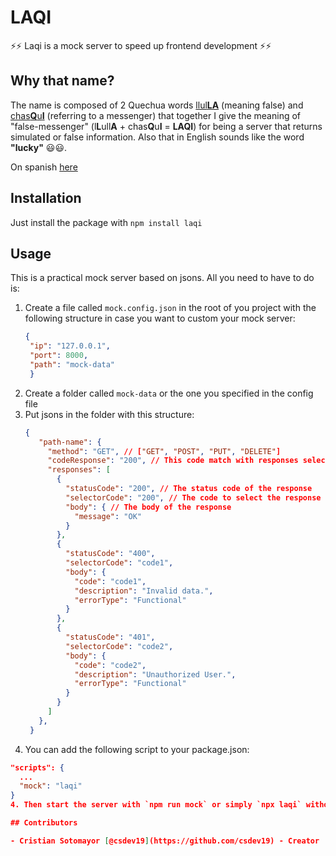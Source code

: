 # LAQI

⚡⚡ Laqi is a mock server to speed up frontend development ⚡⚡

## Why that name?

The name is composed of 2 Quechua words [llul**LA**](https://es.glosbe.com/quz/es/llulla) (meaning false) and [chas**Q**u**I**](https://es.glosbe.com/qu/es/chaski) (referring to a messenger) that together I give the meaning of "false-messenger" (l**L**ull**A** + chas**Q**u**I** = **LAQI**) for being a server that returns simulated or false information. Also that in English sounds like the word **"lucky"** 😃😃.

On spanish [here](documentacion/name.md)

## Installation

Just install the package with `npm install laqi`

## Usage

This is a practical mock server based on jsons. All you need to have to do is:

1. Create a file called `mock.config.json` in the root of you project with the following structure in case you want to custom your mock server:
   ```json
   {
    "ip": "127.0.0.1",
    "port": 8000,
    "path": "mock-data"
    }
   ```
2. Create a folder called `mock-data` or the one you specified in the config file
3. Put jsons in the folder with this structure:
   ```json
   {
      "path-name": {
        "method": "GET", // ["GET", "POST", "PUT", "DELETE"]
        "codeResponse": "200", // This code match with responses selectorCode item
        "responses": [
          {
            "statusCode": "200", // The status code of the response
            "selectorCode": "200", // The code to select the response
            "body": { // The body of the response
              "message": "OK"
            }
          },
          {
            "statusCode": "400",
            "selectorCode": "code1",
            "body": {
              "code": "code1",
              "description": "Invalid data.",
              "errorType": "Functional"
            }
          },
          {
            "statusCode": "401",
            "selectorCode": "code2",
            "body": {
              "code": "code2",
              "description": "Unauthorized User.",
              "errorType": "Functional"
            }
          }
        ]
      },
    }
   ```
5. You can add the following script to your package.json:
  ```json
  "scripts": {
    ...
    "mock": "laqi"
  }
4. Then start the server with `npm run mock` or simply `npx laqi` without adding the script to your package.json

## Contributors

- Cristian Sotomayor [@csdev19](https://github.com/csdev19) - Creator


